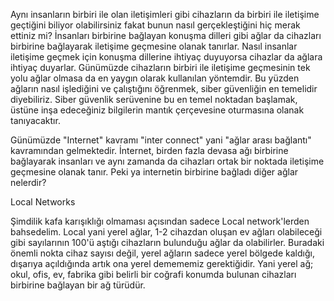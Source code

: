Aynı insanların birbiri ile olan iletişimleri gibi cihazların da birbiri ile iletişime geçtiğini biliyor olabilirsiniz fakat bunun nasıl gerçekleştiğini hiç merak ettiniz mi?
İnsanları birbirine bağlayan konuşma dilleri gibi ağlar da cihazları birbirine bağlayarak iletişime geçmesine olanak tanırlar. Nasıl insanlar iletişime geçmek için konuşma dillerine ihtiyaç duyuyorsa cihazlar da ağlara ihtiyaç duyarlar. Günümüzde cihazların birbiri ile iletişime geçmesinin tek yolu ağlar olmasa da en yaygın olarak kullanılan yöntemdir. Bu yüzden ağların nasıl işlediğini ve çalıştığını öğrenmek, siber güvenliğin en temelidir diyebiliriz. Siber güvenlik serüvenine bu en temel noktadan başlamak, üstüne inşa edeceğiniz bilgilerin mantık çerçevesine oturmasına olanak tanıyacaktır.

Günümüzde "Internet" kavramı "inter connect" yani "ağlar arası bağlantı" kavramından gelmektedir. İnternet, birden fazla devasa ağı birbirine bağlayarak insanları ve aynı zamanda da cihazları ortak bir noktada iletişime geçmesine olanak tanır. Peki ya internetin birbirine bağladı diğer ağlar nelerdir?


Local Networks

Şimdilik kafa karışıklığı olmaması açısından sadece Local network'lerden bahsedelim. Local yani yerel ağlar, 1-2 cihazdan oluşan ev ağları olabileceği gibi sayılarının 100'ü aştığı cihazların bulunduğu ağlar da olabilirler. Buradaki önemli nokta cihaz sayısı değil, yerel ağların sadece yerel bölgede kaldığı, dışarıya açıldığında artık ona yerel demememiz gerektiğidir. Yani yerel ağ; okul, ofis, ev, fabrika gibi belirli bir coğrafi konumda bulunan cihazları birbirine bağlayan bir ağ türüdür.
